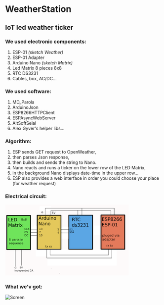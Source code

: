 # WeatherStation


## IoT led weather ticker 

### We used electronic components:
<ol>
  <li>ESP-01 <i>(sketch Weather)</i></li>
  <li>ESP-01 Adapter</i></li>
  <li>Arduino Nano <i>(sketch Matrix)</i></li>
  <li>Led Matrix 8 pieces 8x8</li>
  <li>RTC DS3231</li>
  <li>Cables, box, AC/DC...</li>
</ol>

### We used software:
<ol>
  <li>MD_Parola</li>
  <li>ArduinoJson</li>
  <li>ESP8266HTTPClient</li>
  <li>ESPAsyncWebServer</li>
  <li>AltSoftSeial</li>
  <li>Alex Gyver's helper libs...</li>
</ol>

### Algorithm:
<ol>
  <li>ESP sends GET request to OpenWeather,</li>
  <li>then parses Json response,</li>
  <li>then builds and sends the string to Nano. </li>
  <li>Nano reacts and runs a ticker on the lower row of the LED Matrix,</li>
  <li>in the background Nano displays date-time in the upper row...</li>
  <li>ESP also provides a web interface in order you could choose your place (for weather request)</li>
</ol>


### Electrical circuit:
<p align="left">
  <img src="assets/my.png" width="400" title="Screen">
</p>

### What we'v got:
<p align="left">
  <img src="assets/my1.gif" width="400" title="Screen">
</p>

